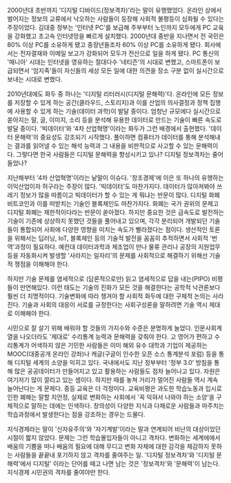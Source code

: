 2000년대 초반까지 '디지털 디바이드(정보격차)'라는 말이 유행했었다. 온라인 상에서 벌어지는 정보의 교류에서 낙오하는 사람들이 등장해 사회적 불평등이 심화될 수 있다는 주장이었다. 김대중 정부는 '인터넷 PC'를 보급해 주부부터 노인까지 모두에게 PC 교육을 강화했고 초고속 인터넷망을 빠르게 설치했다. 2000년대 중반을 지나면서 전 국민은 80% 이상 PC를 소유하게 됐고 중장년들조차 60% 이상 PC를 소유하게 됐다. 회사에서는 전자결재와 이메일 보고가 강화되어 모두가 전산으로 일을 하게 됐다. PC 통신의 '매니아' 시대는 인터넷을 영유하는 절대다수 '네티즌'의 시대로 변했고, 스마트폰이 보급되면서 '엄지족'들이 자신들의 세상 모든 일에 대한 의견을 장소 구분 없이 실시간으로 보내는 시대로 변했다.

2010년대에도 화두 중 하나는 '디지털 리터러시(디지털 문해력)'다. 온라인에 모든 정보를 저장할 수 있게 하는 공간(클라우드, 스토리지)과 이를 산업의 의사결정과 정책 집행에 사용할 수 있게 하는 기술(데이터 과학)이 발달 중이다. 엄청난 규모에다 실시간으로 쏟아지는 말, 글, 이미지, 소리 등을 분석해 유용한 데이터로 만드는 기술이 빠른 속도로 발달 중이다. '빅데이터'와 '4차 산업혁명'이라는 화두가 그런 배경에서 출현했다. '데이터 문해력'의 중요성도 강조되기 시작했다. 풀이하면 컴퓨터가 데이터를 통해 분석해내는 결과를 읽어낼 수 있는 해석 능력과 그 내용을 비판적으로 사고할 수 있는 문해력이다. 그렇다면 한국 사람들은 디지털 문해력을 향상시키고 있나? 디지털 정보격차는 줄어들었나?

지난해부터 '4차 산업혁명'이라는 낱말이 이슈다. '창조경제'에 이은 또 하나의 유행하는 이익산업이자 허구라는 주장이 많다. '빅데이터'도 마찬가지다. 데이터가 많아져봐야 쓰레기 정보가 많을 따름이고 빅데이터가 할 수 있는 게 뭐냐는 반문이 많다. 디지털 화폐 비트코인과 이를 떠받치는 기술인 블록체인도 마찬가지다. 화폐는 국가 권위의 문제고 디지털 화폐는 제한적이다라는 반문이 쏟아졌다. 하지만 중요한 것은 급속도로 발전하는 기술이 기존에 상상하지 못했던 것들을 풀어내고 있으며, 각각 분리되어 개발되던 기술들이 통합되어 사회에 다양한 영향을 미치는 속도가 빨라졌다는 점이다. 생산적인 토론을 위해서는 딥러닝, IoT, 블록체인 등의 기술적 발전을 꼼꼼히 추적하면서 사회적 '번역'과정이 필요하다. 예컨대 데이터과학과 제조업이 만나 물류 관리나 공장의 지원업무 등을 자동화시켜 발생할 '사라지는 일자리'의 문제를 사회적으로 해결하기 위해선 기술적 쟁점을 이해해야 한다. 

하지만 기술 문제를 염세적으로 (담론적으로만) 읽고 염세적으로 답을 내는(PIPO) 비평들이 만연해있다. 이런 태도는 기술의 진화가 모든 것을 해결한다는 공학적 낙관론보다 훨씬 더 치명적이다. 기술변화에 따라 챙겨야 할 사회적 화두에 대한 구체적 논의는 사라진다. 기술과 사회의 대응이 서로를 규정한다는 사회구성론을 말하려면 기술 역시 제대로 이해해야 한다.

시민으로 잘 살기 위해 배워야 할 것들의 가지수와 수준은 분명하게 늘었다. 인문사회계열을 나오더라도 '제대로' 수리통계 능력과 문해력을 갖춰야 한다. 고 영어가 편하고 수리통계가 어색하지 않은 기민한 사람들은 이미 해외 유수 대학과 기업이 제공하는 MOOC(대중공개 온라인 강좌)나 캐글(구글이 인수한 오픈 소스 통계분석 포럼) 등을 통해 디지털 세계의 소양을 익히고 있다. 국내에서도 지난 정부부터 '정부 3.0' 방침을 통해 많은 공공데이터가 만들어지고 있고 활용하는 사람들도 점차 늘어나고 있다. 자원은 여기저기 많이 깔리고 있는 셈이다. 하지만 때를 놓쳐 거리가 멀어진 사람들 역시 계속 늘어난다는 게 문제다. 중등 교육은 더 걱정이다. 교육비평은 과도한 학습노동과 입시로 인한 폐해는 말할 지언정, 실제로 변화하는 사회에서 '꼭 익혀서 나와야 하는 소양'을 구체적으로 말하는 데에는 인색하다. 창의성이 다양한 지식과 다채로운 사람들과 마주치는 학습과정에서 발생한다는 점을 강조하는 경우는 드물다. 

지식경제라는 말이 '신자유주의'와 '자기계발'이라는 말과 연계되어 비난의 대상이었던 시절이 짧지 않았다. 문제는 그런 학습몰입자들이 아니고 격차다. 변화하는 세계에에서 배움의 기쁨을 떠나 배움의 필요에 대해 무디고 변화 자체에 대한 감각을 체감하지 못하는 사람들을 끝끝내 포기하지 않고 격차를 줄여주는 일. '디지털 정보격차'와 '디지털 문해력'에서 디지털' 이라는 단어를 떼고 나면 남는 것은 '정보격차'와 '문해력'이 남는다. 지식경제 시민권의 격차를 줄여야만 한다.